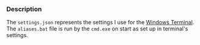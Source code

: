 ### Description
The `settings.json` represents the settings I use for the [Windows Terminal](https://github.com/microsoft/terminal). The `aliases.bat` file is run by the `cmd.exe` on start as set up in terminal's settings.
